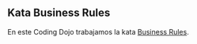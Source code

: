 Kata Business Rules
-------------------

En este Coding Dojo trabajamos la kata [Business Rules](http://codekata.com/kata/kata16-business-rules/).
